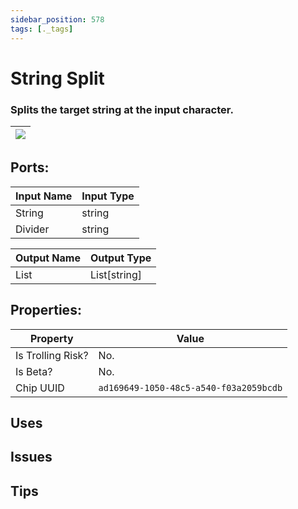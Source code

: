 ```yaml
---
sidebar_position: 578
tags: [._tags]
---
```


# String Split


### Splits the target string at the input character.

| ![](https://images-ext-2.discordapp.net/external/MPmIaQzlEPmgGWlgi-WxBBXt0Bjv_zWPkg1y1f_sy3s/https/www.recroomcircuits.com/image/circuit/absolute-value?width=206&height=108) |
|-----|

## Ports:

| Input Name | Input Type |
|-----------|-----------|
| String | string |
| Divider | string |

| Output Name | Output Type |
|-----------|-----------|
| List | List[string] |

## Properties:

| Property  | Value |
|-------------------|-----------|
| Is Trolling Risk? | No. |
| Is Beta? | No. |
| Chip UUID | `ad169649-1050-48c5-a540-f03a2059bcdb` |

## Uses

## Issues

## Tips